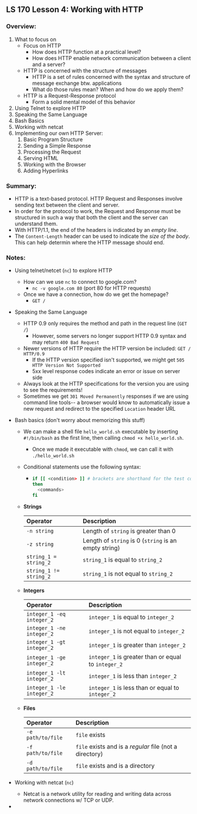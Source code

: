 ## LS 170 Lesson 4: Working with HTTP



### Overview:

1. What to focus on
   * Focus on HTTP
     * How does HTTP function at a practical level?
     * How does HTTP enable network communication between a client and a server?
   * HTTP is concerned with the structure of messages
     * HTTP is a set of rules concerned with the syntax and structure of message exchange btw. applications
     * What do those rules mean? When and how do we apply them?
   * HTTP is a Request-Response protocol
     * Form a solid mental model of this behavior
2. Using Telnet to explore HTTP
3. Speaking the Same Language
4. Bash Basics
5. Working with netcat
6. Implementing our own HTTP Server:
   1. Basic Program Structure
   2. Sending a Simple Response
   3. Processing the Request
   4. Serving HTML
   5. Working with the Browser
   6. Adding Hyperlinks

### Summary:

* HTTP is a text-based protocol. HTTP Request and Responses involve sending text between the client and server.
* In order for the protocol to work, the Request and Response must be structured in such a way that both the client and the server can understand them.
* With HTTP/1.1, the end of the headers is indicated by an *empty line*.
* The `Content-Length` header can be used to indicate the *size of the body*. This can help determin where the HTTP message should end.



### Notes:

* Using telnet/netcet (`nc`) to explore HTTP

  * How can we use `nc` to connect to google.com?
    * `nc -v google.com 80` (port 80 for HTTP requests)
  * Once we have a connection, how do we get the homepage?
    * `GET /`

* Speaking the Same Language

  * HTTP 0.9 only requires the method and path in the request line (`GET /`)
    * However, some servers no longer support HTTP 0.9 syntax and may return `400 Bad Request`
  * Newer versions of HTTP require the HTTP version be included: `GET / HTTP/0.9`
    * If the HTTP version specified isn't supported, we might get `505 HTTP Version Not Supported`
    * 5xx level response codes indicate an error or issue on server side
  * Always look at the HTTP specifications for the version you are using to see the requirements!
  * Sometimes we get `301 Moved Permanently` responses if we are using command line tools-- a browser would know to automatically issue a new request and redirect to the specified `Location` header URL

* Bash basics (don't worry about memorizing this stuff)

  * We can make a shell file `hello_world.sh` executable by inserting `#!/bin/bash` as the first line, then calling `chmod +x hello_world.sh`.

    * Once we made it executable with `chmod`, we can call it with `./hello_world.sh`

  * Conditional statements use the following syntax:

    * ``` bash
      if [[ <condition> ]] # brackets are shorthand for the test command
      then
        <commands>
      fi
      ```

  * **Strings**

    | Operator               | Description                                           |
    | :--------------------- | :---------------------------------------------------- |
    | `-n string`            | Length of `string` is greater than 0                  |
    | `-z string`            | Length of `string` is 0 (`string` is an empty string) |
    | `string_1 = string_2`  | `string_1` is equal to `string_2`                     |
    | `string_1 != string_2` | `string_1` is not equal to `string_2`                 |

  * **Integers**

    | Operator                  | Description                                         |
    | :------------------------ | :-------------------------------------------------- |
    | `integer_1 -eq integer_2` | `integer_1` is equal to `integer_2`                 |
    | `integer_1 -ne integer_2` | `integer_1` is not equal to `integer_2`             |
    | `integer_1 -gt integer_2` | `integer_1` is greater than `integer_2`             |
    | `integer_1 -ge integer_2` | `integer_1` is greater than or equal to `integer_2` |
    | `integer_1 -lt integer_2` | `integer_1` is less than `integer_2`                |
    | `integer_1 -le integer_2` | `integer_1` is less than or equal to `integer_2`    |

  * **Files**

    | Operator          | Description                                             |
    | :---------------- | :------------------------------------------------------ |
    | `-e path/to/file` | `file` exists                                           |
    | `-f path/to/file` | `file` exists and is a *regular* file (not a directory) |
    | `-d path/to/file` | `file` exists and is a directory                        |

* Working with netcat (`nc`)
  * Netcat is a network utility for reading and writing data across network connections w/ TCP or UDP.
* 